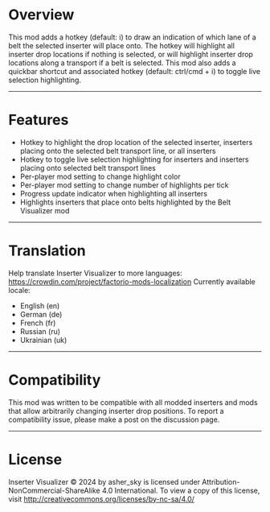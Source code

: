 
# Overview
This mod adds a hotkey (default: i) to draw an indication of which lane of a belt the selected inserter will place onto. The hotkey will highlight all inserter drop locations if nothing is selected, or will highlight inserter drop locations along a transport if a belt is selected.
This mod also adds a quickbar shortcut and associated hotkey (default: ctrl/cmd + i) to toggle live selection highlighting.

---------------------
# Features

- Hotkey to highlight the drop location of the selected inserter, inserters placing onto the selected belt transport line, or all inserters
- Hotkey to toggle live selection highlighting for inserters and inserters placing onto selected belt transport lines
- Per-player mod setting to change highlight color
- Per-player mod setting to change number of highlights per tick
- Progress update indicator when highlighting all inserters
- Highlights inserters that place onto belts highlighted by the Belt Visualizer mod

---------------------
# Translation
Help translate Inserter Visualizer to more languages: https://crowdin.com/project/factorio-mods-localization
Currently available locale:
- English (en)
- German (de)
- French (fr)
- Russian (ru)
- Ukrainian (uk)

---------------------
# Compatibility
This mod was written to be compatible with all modded inserters and mods that allow arbitrarily changing inserter drop positions.
To report a compatibility issue, please make a post on the discussion page.

---------------------
# License
Inserter Visualizer © 2024 by asher_sky is licensed under Attribution-NonCommercial-ShareAlike 4.0 International.
To view a copy of this license, visit http://creativecommons.org/licenses/by-nc-sa/4.0/
